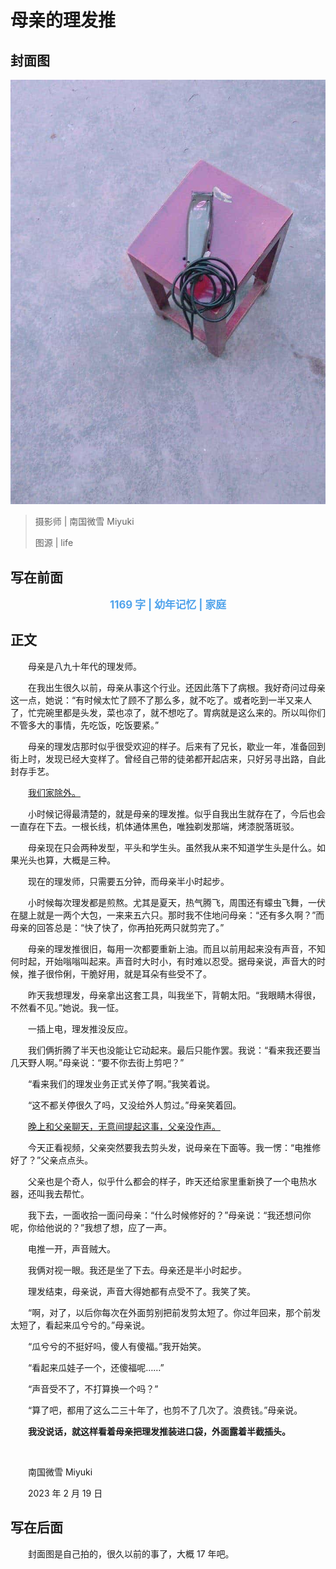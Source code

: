 # 母亲的理发推

## 封面图

![](https://raw.githubusercontent.com/TinySnow/GithubImageHosting/main/blog/articles/literature/photo_2023-02-19_15-50-23.jpg)

> 摄影师 | 南国微雪 Miyuki
>
> 图源 | life

## 写在前面

<p style="color:#50a3eb; text-align:center; font-weight:bold; font-size:larger;">1169 字 | 幼年记忆 | 家庭</p>

## 正文

　　母亲是八九十年代的理发师。

　　在我出生很久以前，母亲从事这个行业。还因此落下了病根。我好奇问过母亲这一点，她说：“有时候太忙了顾不了那么多，就不吃了。或者吃到一半又来人了，忙完碗里都是头发，菜也凉了，就不想吃了。胃病就是这么来的。所以叫你们不管多大的事情，先吃饭，吃饭要紧。”

　　母亲的理发店那时似乎很受欢迎的样子。后来有了兄长，歇业一年，准备回到街上时，发现已经大变样了。曾经自己带的徒弟都开起店来，只好另寻出路，自此封存手艺。

　　<u>我们家除外。</u>

　　小时候记得最清楚的，就是母亲的理发推。似乎自我出生就存在了，今后也会一直存在下去。一根长线，机体通体黑色，唯独剃发那端，烤漆脱落斑驳。

　　母亲现在只会两种发型，平头和学生头。虽然我从来不知道学生头是什么。如果光头也算，大概是三种。

　　现在的理发师，只需要五分钟，而母亲半小时起步。

　　小时候每次理发都是煎熬。尤其是夏天，热气腾飞，周围还有蠓虫飞舞，一伏在腿上就是一两个大包，一来来五六只。那时我不住地问母亲：“还有多久啊？”而母亲的回答总是：“快了快了，你再拍死两只就剪完了。”

　　母亲的理发推很旧，每用一次都要重新上油。而且以前用起来没有声音，不知何时起，开始嗡嗡叫起来。声音时大时小，有时难以忍受。据母亲说，声音大的时候，推子很伶俐，干脆好用，就是耳朵有些受不了。

　　昨天我想理发，母亲拿出这套工具，叫我坐下，背朝太阳。“我眼睛木得很，不然看不见。”她说。我一怔。

　　一插上电，理发推没反应。

　　我们俩折腾了半天也没能让它动起来。最后只能作罢。我说：“看来我还要当几天野人啊。”母亲说：“要不你去街上剪吧？”

　　“看来我们的理发业务正式关停了啊。”我笑着说。

　　“这不都关停很久了吗，又没给外人剪过。”母亲笑着回。

　　<u>晚上和父亲聊天，无意间提起这事，父亲没作声。</u>

　　今天正看视频，父亲突然要我去剪头发，说母亲在下面等。我一愣：“电推修好了？”父亲点点头。

　　父亲也是个奇人，似乎什么都会的样子，昨天还给家里重新换了一个电热水器，还叫我去帮忙。

　　我下去，一面收拾一面问母亲：“什么时候修好的？”母亲说：“我还想问你呢，你给他说的？”我想了想，应了一声。

　　电推一开，声音贼大。

　　我俩对视一眼。我还是坐了下去。母亲还是半小时起步。

　　理发结束，母亲说，声音大得她都有点受不了。我笑了笑。

　　“啊，对了，以后你每次在外面剪别把前发剪太短了。你过年回来，那个前发太短了，看起来瓜兮兮的。”母亲说。

　　“瓜兮兮的不挺好吗，傻人有傻福。”我开始笑。

　　“看起来瓜娃子一个，还傻福呢……”

　　“声音受不了，不打算换一个吗？”

　　“算了吧，都用了这么二三十年了，也剪不了几次了。浪费钱。”母亲说。

　　**我没说话，就这样看着母亲把理发推装进口袋，外面露着半截插头。**

<br />

　　南国微雪 Miyuki

　　2023 年 2 月 19 日

## 写在后面

　　封面图是自己拍的，很久以前的事了，大概 17 年吧。